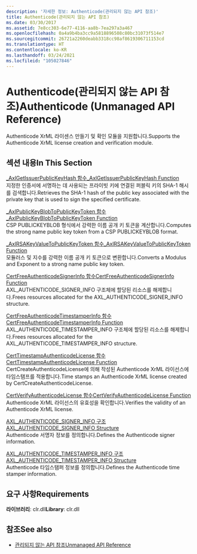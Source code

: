 ```yaml
---
description: '자세한 정보: Authenticode(관리되지 않는 API 참조)'
title: Authenticode(관리되지 않는 API 참조)
ms.date: 03/30/2017
ms.assetid: 7e8cc303-6e77-4116-aa8b-7ea297a3a467
ms.openlocfilehash: 0a4a9b4ba3cc9a5818896508c80bc31073f514e7
ms.sourcegitcommit: 26721a2260deabb3318cc98af8619306711153cd
ms.translationtype: HT
ms.contentlocale: ko-KR
ms.lasthandoff: 03/24/2021
ms.locfileid: "105027846"
---
```

# <a name="authenticode-unmanaged-api-reference"></a><span data-ttu-id="69b57-103">Authenticode(관리되지 않는 API 참조)</span><span class="sxs-lookup"><span data-stu-id="69b57-103">Authenticode (Unmanaged API Reference)</span></span>

<span data-ttu-id="69b57-104">Authenticode XrML 라이센스 만들기 및 확인 모듈을 지원합니다.</span><span class="sxs-lookup"><span data-stu-id="69b57-104">Supports the Authenticode XrML license creation and verification module.</span></span>  
  
## <a name="in-this-section"></a><span data-ttu-id="69b57-105">섹션 내용</span><span class="sxs-lookup"><span data-stu-id="69b57-105">In This Section</span></span>  

 [<span data-ttu-id="69b57-106">_AxlGetIssuerPublicKeyHash 함수</span><span class="sxs-lookup"><span data-stu-id="69b57-106">_AxlGetIssuerPublicKeyHash Function</span></span>](axlgetissuerpublickeyhash-function.md)  
 <span data-ttu-id="69b57-107">지정한 인증서에 서명하는 데 사용되는 프라이빗 키에 연결된 퍼블릭 키의 SHA-1 해시를 검색합니다.</span><span class="sxs-lookup"><span data-stu-id="69b57-107">Retrieves the SHA-1 hash of the public key associated with the private key that is used to sign the specified certificate.</span></span>  
  
 [<span data-ttu-id="69b57-108">_AxlPublicKeyBlobToPublicKeyToken 함수</span><span class="sxs-lookup"><span data-stu-id="69b57-108">_AxlPublicKeyBlobToPublicKeyToken Function</span></span>](axlpublickeyblobtopublickeytoken-function.md)  
 <span data-ttu-id="69b57-109">CSP PUBLICKEYBLOB 형식에서 강력한 이름 공개 키 토큰을 계산합니다.</span><span class="sxs-lookup"><span data-stu-id="69b57-109">Computes the strong name public key token from a CSP PUBLICKEYBLOB format.</span></span>  
  
 [<span data-ttu-id="69b57-110">_AxlRSAKeyValueToPublicKeyToken 함수</span><span class="sxs-lookup"><span data-stu-id="69b57-110">_AxlRSAKeyValueToPublicKeyToken Function</span></span>](axlrsakeyvaluetopublickeytoken-function.md)  
 <span data-ttu-id="69b57-111">모듈러스 및 지수를 강력한 이름 공개 키 토큰으로 변환합니다.</span><span class="sxs-lookup"><span data-stu-id="69b57-111">Converts a Modulus and Exponent to a strong name public key token.</span></span>  
  
 [<span data-ttu-id="69b57-112">CertFreeAuthenticodeSignerInfo 함수</span><span class="sxs-lookup"><span data-stu-id="69b57-112">CertFreeAuthenticodeSignerInfo Function</span></span>](certfreeauthenticodesignerinfo-function.md)  
 <span data-ttu-id="69b57-113">AXL_AUTHENTICODE_SIGNER_INFO 구조체에 할당된 리소스를 해제합니다.</span><span class="sxs-lookup"><span data-stu-id="69b57-113">Frees resources allocated for the AXL_AUTHENTICODE_SIGNER_INFO structure.</span></span>  
  
 [<span data-ttu-id="69b57-114">CertFreeAuthenticodeTimestamperInfo 함수</span><span class="sxs-lookup"><span data-stu-id="69b57-114">CertFreeAuthenticodeTimestamperInfo Function</span></span>](certfreeauthenticodetimestamperinfo-function.md)  
 <span data-ttu-id="69b57-115">AXL_AUTHENTICODE_TIMESTAMPER_INFO 구조체에 할당된 리소스를 해제합니다.</span><span class="sxs-lookup"><span data-stu-id="69b57-115">Frees resources allocated for the AXL_AUTHENTICODE_TIMESTAMPER_INFO structure.</span></span>  
  
 [<span data-ttu-id="69b57-116">CertTimestampAuthenticodeLicense 함수</span><span class="sxs-lookup"><span data-stu-id="69b57-116">CertTimestampAuthenticodeLicense Function</span></span>](certtimestampauthenticodelicense-function.md)  
 <span data-ttu-id="69b57-117">CertCreateAuthenticodeLicense에 의해 작성된 Authenticode XrML 라이선스에 타임스탬프를 적용합니다.</span><span class="sxs-lookup"><span data-stu-id="69b57-117">Time stamps an Authenticode XrML license created by CertCreateAuthenticodeLicense.</span></span>  
  
 [<span data-ttu-id="69b57-118">CertVerifyAuthenticodeLicense 함수</span><span class="sxs-lookup"><span data-stu-id="69b57-118">CertVerifyAuthenticodeLicense Function</span></span>](certverifyauthenticodelicense-function.md)  
 <span data-ttu-id="69b57-119">Authenticode XrML 라이선스의 유효성을 확인합니다.</span><span class="sxs-lookup"><span data-stu-id="69b57-119">Verifies the validity of an Authenticode XrML license.</span></span>  
  
 [<span data-ttu-id="69b57-120">AXL_AUTHENTICODE_SIGNER_INFO 구조</span><span class="sxs-lookup"><span data-stu-id="69b57-120">AXL_AUTHENTICODE_SIGNER_INFO Structure</span></span>](axl-authenticode-signer-info-structure.md)  
 <span data-ttu-id="69b57-121">Authenticode 서명자 정보를 정의합니다.</span><span class="sxs-lookup"><span data-stu-id="69b57-121">Defines the Authenticode signer information.</span></span>  
  
 [<span data-ttu-id="69b57-122">AXL_AUTHENTICODE_TIMESTAMPER_INFO 구조</span><span class="sxs-lookup"><span data-stu-id="69b57-122">AXL_AUTHENTICODE_TIMESTAMPER_INFO Structure</span></span>](axl-authenticode-timestamper-info-structure.md)  
 <span data-ttu-id="69b57-123">Authenticode 타임스탬퍼 정보를 정의합니다.</span><span class="sxs-lookup"><span data-stu-id="69b57-123">Defines the Authenticode time stamper information.</span></span>  

## <a name="requirements"></a><span data-ttu-id="69b57-124">요구 사항</span><span class="sxs-lookup"><span data-stu-id="69b57-124">Requirements</span></span>

<span data-ttu-id="69b57-125">**라이브러리**: clr.dll</span><span class="sxs-lookup"><span data-stu-id="69b57-125">**Library**: clr.dll</span></span>
  
## <a name="see-also"></a><span data-ttu-id="69b57-126">참조</span><span class="sxs-lookup"><span data-stu-id="69b57-126">See also</span></span>

- [<span data-ttu-id="69b57-127">관리되지 않는 API 참조</span><span class="sxs-lookup"><span data-stu-id="69b57-127">Unmanaged API Reference</span></span>](../index.md)
